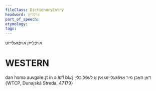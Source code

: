 ```yaml
---
fileClass: DictionaryEntry
headword: אויפֿלייזן
part_of_speech: 
etymology: 
tags: 
---
```

אויפֿלייזן
אויפֿגעלייזט

WESTERN
========

dan hɔmə auvgəleːz̥t in ə lɛfl blⲁːj דאַן האָבן מיר אויפֿגעלייזט אין אַ לעפֿל בלײַ {WTCP, Dunajská Streda, 47179}
